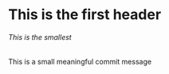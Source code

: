 # This is the first header

###### This is the smallest


This is a small meaningful commit message
